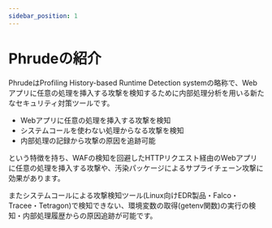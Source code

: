 ```yaml
---
sidebar_position: 1
---
```


# Phrudeの紹介

PhrudeはProfiling History-based Runtime Detection systemの略称で、Webアプリに任意の処理を挿入する攻撃を検知するために内部処理分析を用いる新たなセキュリティ対策ツールです。

- Webアプリに任意の処理を挿入する攻撃を検知
- システムコールを使わない処理からなる攻撃を検知
- 内部処理の記録から攻撃の原因を追跡可能

という特徴を持ち、WAFの検知を回避したHTTPリクエスト経由のWebアプリに任意の処理を挿入する攻撃や、汚染パッケージによるサプライチェーン攻撃に効果があります。

またシステムコールによる攻撃検知ツール(Linux向けEDR製品・Falco・Tracee・Tetragon)で検知できない、環境変数の取得(getenv関数)の実行の検知・内部処理履歴からの原因追跡が可能です。
